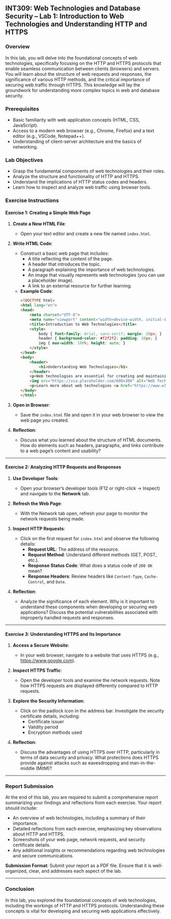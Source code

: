 

## **INT309: Web Technologies and Database Security – Lab 1: Introduction to Web Technologies and Understanding HTTP and HTTPS**

### **Overview**
In this lab, you will delve into the foundational concepts of web technologies, specifically focusing on the HTTP and HTTPS protocols that enable seamless communication between clients (browsers) and servers. You will learn about the structure of web requests and responses, the significance of various HTTP methods, and the critical importance of securing web traffic through HTTPS. This knowledge will lay the groundwork for understanding more complex topics in web and database security.

### **Prerequisites**
- Basic familiarity with web application concepts (HTML, CSS, JavaScript).
- Access to a modern web browser (e.g., Chrome, Firefox) and a text editor (e.g., VSCode, Notepad++).
- Understanding of client-server architecture and the basics of networking.

### **Lab Objectives**
- Grasp the fundamental components of web technologies and their roles.
- Analyze the structure and functionality of HTTP and HTTPS.
- Understand the implications of HTTP status codes and headers.
- Learn how to inspect and analyze web traffic using browser tools.

### **Exercise Instructions**

#### **Exercise 1: Creating a Simple Web Page**

1. **Create a New HTML File**:
   - Open your text editor and create a new file named `index.html`.

2. **Write HTML Code**:
   - Construct a basic web page that includes:
     - A title reflecting the content of the page.
     - A header that introduces the topic.
     - A paragraph explaining the importance of web technologies.
     - An image that visually represents web technologies (you can use a placeholder image).
     - A link to an external resource for further learning.
   - **Example Code**:
     ```html
     <!DOCTYPE html>
     <html lang="en">
     <head>
         <meta charset="UTF-8">
         <meta name="viewport" content="width=device-width, initial-scale=1.0">
         <title>Introduction to Web Technologies</title>
         <style>
             body { font-family: Arial, sans-serif; margin: 20px; }
             header { background-color: #f2f2f2; padding: 10px; }
             img { max-width: 100%; height: auto; }
         </style>
     </head>
     <body>
         <header>
             <h1>Understanding Web Technologies</h1>
         </header>
         <p>Web technologies are essential for creating and maintaining dynamic websites that facilitate user interaction.</p>
         <img src="https://via.placeholder.com/600x300" alt="Web Technologies">
         <p>Learn more about web technologies <a href="https://www.w3schools.com">here</a>.</p>
     </body>
     </html>
     ```

3. **Open in Browser**:
   - Save the `index.html` file and open it in your web browser to view the web page you created.

4. **Reflection**:
   - Discuss what you learned about the structure of HTML documents. How do elements such as headers, paragraphs, and links contribute to a web page’s content and usability?

---

#### **Exercise 2: Analyzing HTTP Requests and Responses**

1. **Use Developer Tools**:
   - Open your browser’s developer tools (F12 or right-click → Inspect) and navigate to the **Network** tab.

2. **Refresh the Web Page**:
   - With the Network tab open, refresh your page to monitor the network requests being made.

3. **Inspect HTTP Requests**:
   - Click on the first request for `index.html` and observe the following details:
     - **Request URL**: The address of the resource.
     - **Request Method**: Understand different methods (GET, POST, etc.).
     - **Response Status Code**: What does a status code of `200 OK` mean?
     - **Response Headers**: Review headers like `Content-Type`, `Cache-Control`, and `Date`.

4. **Reflection**:
   - Analyze the significance of each element. Why is it important to understand these components when developing or securing web applications? Discuss the potential vulnerabilities associated with improperly handled requests and responses.

---

#### **Exercise 3: Understanding HTTPS and Its Importance**

1. **Access a Secure Website**:
   - In your web browser, navigate to a website that uses HTTPS (e.g., https://www.google.com).

2. **Inspect HTTPS Traffic**:
   - Open the developer tools and examine the network requests. Note how HTTPS requests are displayed differently compared to HTTP requests.

3. **Explore the Security Information**:
   - Click on the padlock icon in the address bar. Investigate the security certificate details, including:
     - Certificate issuer
     - Validity period
     - Encryption methods used

4. **Reflection**:
   - Discuss the advantages of using HTTPS over HTTP, particularly in terms of data security and privacy. What protections does HTTPS provide against attacks such as eavesdropping and man-in-the-middle (MitM)?

---

### **Report Submission**
At the end of this lab, you are required to submit a comprehensive report summarizing your findings and reflections from each exercise. Your report should include:

- An overview of web technologies, including a summary of their importance.
- Detailed reflections from each exercise, emphasizing key observations about HTTP and HTTPS.
- Screenshots of your web page, network requests, and security certificate details.
- Any additional insights or recommendations regarding web technologies and secure communications.

**Submission Format**: Submit your report as a PDF file. Ensure that it is well-organized, clear, and addresses each aspect of the lab.

---

### **Conclusion**
In this lab, you explored the foundational concepts of web technologies, including the workings of HTTP and HTTPS protocols. Understanding these concepts is vital for developing and securing web applications effectively.

